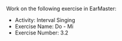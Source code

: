 Work on the following exercise in EarMaster:
- Activity: Interval Singing
- Exercise Name: Do - Mi
- Exercise Number: 3.2
